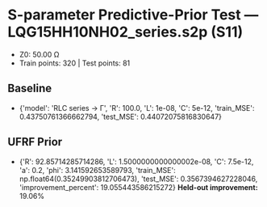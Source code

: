 # S-parameter Predictive-Prior Test — LQG15HH10NH02_series.s2p (S11)
- Z0: 50.00 Ω
- Train points: 320  |  Test points: 81

## Baseline
- {'model': 'RLC series -> Γ', 'R': 100.0, 'L': 1e-08, 'C': 5e-12, 'train_MSE': 0.43750761366662794, 'test_MSE': 0.44072075816830647}

## UFRF Prior
- {'R': 92.85714285714286, 'L': 1.5000000000000002e-08, 'C': 7.5e-12, 'a': 0.2, 'phi': 3.141592653589793, 'train_MSE': np.float64(0.35249903812706473), 'test_MSE': 0.3567394627228046, 'improvement_percent': 19.055443586215272}
**Held-out improvement:** 19.06%